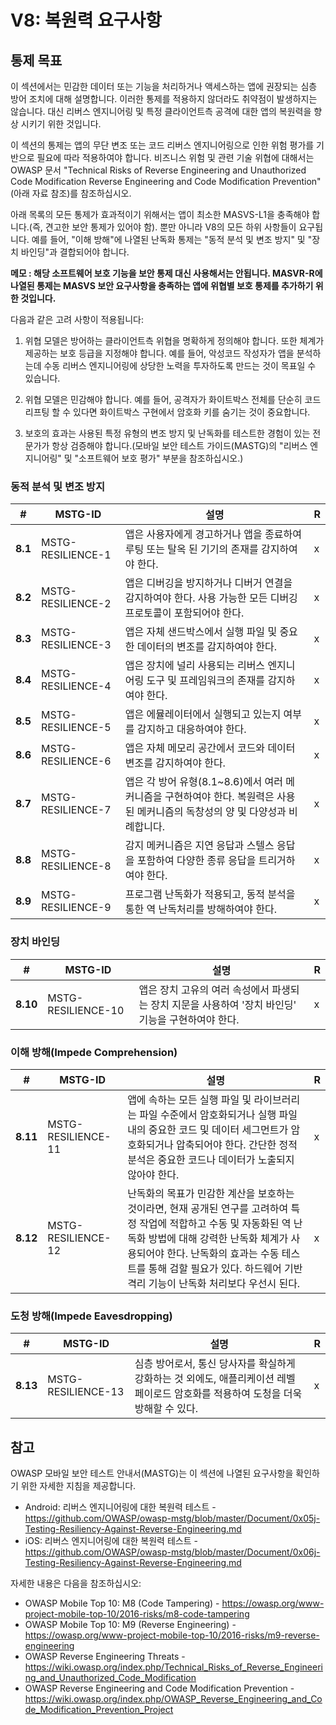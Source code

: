 # V8: 복원력 요구사항

## 통제 목표

이 섹션에서는 민감한 데이터 또는 기능을 처리하거나 액세스하는 앱에 권장되는 심층 방어 조치에 대해 설명합니다. 이러한 통제를 적용하지 않더라도 취약점이 발생하지는 않습니다. 대신 리버스 엔지니어링 및 특정 클라이언트측 공격에 대한 앱의 복원력을 향상 시키기 위한 것입니다.

이 섹션의 통제는 앱의 무단 변조 또는 코드 리버스 엔지니어링으로 인한 위험 평가를 기반으로 필요에 따라 적용하여야 합니다. 비즈니스 위험 및 관련 기술 위협에 대해서는 OWASP 문서 "Technical Risks of Reverse Engineering and Unauthorized Code Modification Reverse Engineering and Code Modification Prevention"(아래 자료 참조)를 참조하십시오.

아래 목록의 모든 통제가 효과적이기 위해서는 앱이 최소한 MASVS-L1을 충족해야 합니다.(즉, 견고한 보안 통제가 있어야 함). 뿐만 아니라 V8의 모든 하위 사항들이 요구됩니다. 예를 들어, "이해 방해"에 나열된 난독화 통제는 "동적 분석 및 변조 방지" 및 "장치 바인딩"과 결합되어야 합니다.

**메모 : 해당 소프트웨어 보호 기능을 보안 통제 대신 사용해서는 안됩니다. MASVR-R에 나열된 통제는 MASVS 보안 요구사항을 충족하는 앱에 위협별 보호 통제를 추가하기 위한 것입니다.**

다음과 같은 고려 사항이 적용됩니다:

1. 위협 모델은 방어하는 클라이언트측 위협을 명확하게 정의해야 합니다. 또한 체계가 제공하는 보호 등급을 지정해야 합니다. 예를 들어, 악성코드 작성자가 앱을 분석하는데 수동 리버스 엔지니어링에 상당한 노력을 투자하도록 만드는 것이 목표일 수 있습니다.

2. 위협 모델은 민감해야 합니다. 예를 들어, 공격자가 화이트박스 전체를 단순히 코드 리프팅 할 수 있다면 화이트박스 구현에서 암호화 키를 숨기는 것이 중요합니다.

3. 보호의 효과는 사용된 특정 유형의 변조 방지 및 난독화를 테스트한 경험이 있는 전문가가 항상 검증해야 합니다.(모바일 보안 테스트 가이드(MASTG)의 "리버스 엔지니어링" 및 "소프트웨어 보호 평가" 부분을 참조하십시오.)

### 동적 분석 및 변조 방지

| # | MSTG-ID | 설명 | R |
| -- | ----------- | ---------------------- | - |
| **8.1** | MSTG-RESILIENCE-1 | 앱은 사용자에게 경고하거나 앱을 종료하여 루팅 또는 탈옥 된 기기의 존재를 감지하여야 한다. | x |
| **8.2** | MSTG-RESILIENCE-2 | 앱은 디버깅을 방지하거나 디버거 연결을 감지하여야 한다. 사용 가능한 모든 디버깅 프로토콜이 포함되어야 한다. | x |
| **8.3** | MSTG-RESILIENCE-3 | 앱은 자체 샌드박스에서 실행 파일 및 중요한 데이터의 변조를 감지하여야 한다. | x |
| **8.4** | MSTG-RESILIENCE-4 | 앱은 장치에 널리 사용되는 리버스 엔지니어링 도구 및 프레임워크의 존재를 감지하여야 한다. | x |
| **8.5** | MSTG-RESILIENCE-5 | 앱은 에뮬레이터에서 실행되고 있는지 여부를 감지하고 대응하여야 한다. | x |
| **8.6** | MSTG-RESILIENCE-6 | 앱은 자체 메모리 공간에서 코드와 데이터 변조를 감지하여야 한다. | x |
| **8.7** | MSTG-RESILIENCE-7 | 앱은 각 방어 유형(8.1~8.6)에서 여러 메커니즘을 구현하여야 한다. 복원력은 사용된 메커니즘의 독창성의 양 및 다양성과 비례합니다. | x |
| **8.8** | MSTG-RESILIENCE-8 | 감지 메커니즘은 지연 응답과 스텔스 응답을 포함하여 다양한 종류 응답을 트리거하여야 한다. | x |
| **8.9** | MSTG-RESILIENCE-9 | 프로그램 난독화가 적용되고, 동적 분석을 통한 역 난독처리를 방해하여야 한다.  | x |

### 장치 바인딩

| # | MSTG-ID | 설명 | R |
| -- | ----------- | ---------------------- | - |
| **8.10** | MSTG-RESILIENCE-10 | 앱은 장치 고유의 여러 속성에서 파생되는 장치 지문을 사용하여 '장치 바인딩' 기능을 구현하여야 한다. | x |

### 이해 방해(Impede Comprehension)

| # | MSTG-ID | 설명 | R |
| -- | ----------- | ---------------------- | - |
| **8.11** | MSTG-RESILIENCE-11 | 앱에 속하는 모든 실행 파일 및 라이브러리는 파일 수준에서 암호화되거나 실행 파일 내의 중요한 코드 및 데이터 세그먼트가 암호화되거나 압축되어야 한다. 간단한 정적 분석은 중요한 코드나 데이터가 노출되지 않아야 한다. | x |
| **8.12** | MSTG-RESILIENCE-12 | 난독화의 목표가 민감한 계산을 보호하는 것이라면, 현재 공개된 연구를 고려하여 특정 작업에 적합하고 수동 및 자동화된 역 난독화 방법에 대해 강력한 난독화 체계가 사용되어야 한다. 난독화의 효과는 수동 테스트를 통해 검할 필요가 있다. 하드웨어 기반 격리 기능이 난독화 처리보다 우선시 된다. | x |

### 도청 방해(Impede Eavesdropping)

| # | MSTG-ID | 설명 | R |
| -- | ----------- | ---------------------- | - |
| **8.13** | MSTG-RESILIENCE-13 | 심층 방어로서, 통신 당사자를 확실하게 강화하는 것 외에도, 애플리케이션 레벨 페이로드 암호화를 적용하여 도청을 더욱 방해할 수 있다. | x |

## 참고

OWASP 모바일 보안 테스트 안내서(MASTG)는 이 섹션에 나열된 요구사항을 확인하기 위한 자세한 지침을 제공합니다.

- Android: 리버스 엔지니어링에 대한 복원력 테스트 - <https://github.com/OWASP/owasp-mstg/blob/master/Document/0x05j-Testing-Resiliency-Against-Reverse-Engineering.md>
- iOS: 리버스 엔지니어링에 대한 복원력 테스트 - <https://github.com/OWASP/owasp-mstg/blob/master/Document/0x06j-Testing-Resiliency-Against-Reverse-Engineering.md>

자세한 내용은 다음을 참조하십시오:

- OWASP Mobile Top 10: M8 (Code Tampering) - <https://owasp.org/www-project-mobile-top-10/2016-risks/m8-code-tampering>
- OWASP Mobile Top 10: M9 (Reverse Engineering) - <https://owasp.org/www-project-mobile-top-10/2016-risks/m9-reverse-engineering>
- OWASP Reverse Engineering Threats - <https://wiki.owasp.org/index.php/Technical_Risks_of_Reverse_Engineering_and_Unauthorized_Code_Modification>
- OWASP Reverse Engineering and Code Modification Prevention - <https://wiki.owasp.org/index.php/OWASP_Reverse_Engineering_and_Code_Modification_Prevention_Project>
